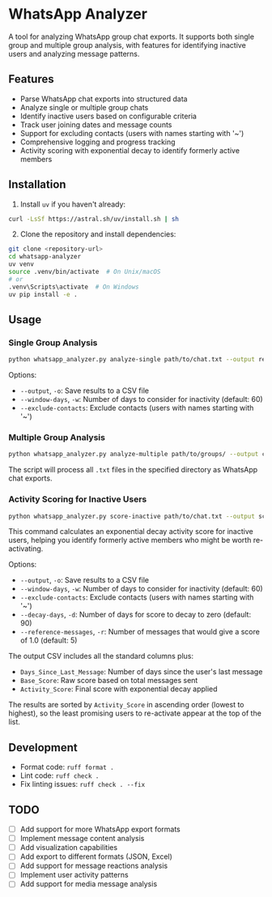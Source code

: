# WhatsApp Analyzer

A tool for analyzing WhatsApp group chat exports. It supports both single group and multiple group analysis, with features for identifying inactive users and analyzing message patterns.

## Features

- Parse WhatsApp chat exports into structured data
- Analyze single or multiple group chats
- Identify inactive users based on configurable criteria
- Track user joining dates and message counts
- Support for excluding contacts (users with names starting with '~')
- Comprehensive logging and progress tracking
- Activity scoring with exponential decay to identify formerly active members

## Installation

1. Install `uv` if you haven't already:
```bash
curl -LsSf https://astral.sh/uv/install.sh | sh
```

2. Clone the repository and install dependencies:
```bash
git clone <repository-url>
cd whatsapp-analyzer
uv venv
source .venv/bin/activate  # On Unix/macOS
# or
.venv\Scripts\activate  # On Windows
uv pip install -e .
```

## Usage

### Single Group Analysis

```bash
python whatsapp_analyzer.py analyze-single path/to/chat.txt --output results.csv
```

Options:
- `--output`, `-o`: Save results to a CSV file
- `--window-days`, `-w`: Number of days to consider for inactivity (default: 60)
- `--exclude-contacts`: Exclude contacts (users with names starting with '~')

### Multiple Group Analysis

```bash
python whatsapp_analyzer.py analyze-multiple path/to/groups/ --output combined_results.csv
```

The script will process all `.txt` files in the specified directory as WhatsApp chat exports.

### Activity Scoring for Inactive Users

```bash
python whatsapp_analyzer.py score-inactive path/to/chat.txt --output scored_users.csv
```

This command calculates an exponential decay activity score for inactive users, helping you identify formerly active members who might be worth re-activating.

Options:
- `--output`, `-o`: Save results to a CSV file
- `--window-days`, `-w`: Number of days to consider for inactivity (default: 60)
- `--exclude-contacts`: Exclude contacts (users with names starting with '~')
- `--decay-days`, `-d`: Number of days for score to decay to zero (default: 90)
- `--reference-messages`, `-r`: Number of messages that would give a score of 1.0 (default: 5)

The output CSV includes all the standard columns plus:
- `Days_Since_Last_Message`: Number of days since the user's last message
- `Base_Score`: Raw score based on total messages sent
- `Activity_Score`: Final score with exponential decay applied

The results are sorted by `Activity_Score` in ascending order (lowest to highest), so the least promising users to re-activate appear at the top of the list.

## Development

- Format code: `ruff format .`
- Lint code: `ruff check .`
- Fix linting issues: `ruff check . --fix`

## TODO

- [ ] Add support for more WhatsApp export formats
- [ ] Implement message content analysis
- [ ] Add visualization capabilities
- [ ] Add export to different formats (JSON, Excel)
- [ ] Add support for message reactions analysis
- [ ] Implement user activity patterns
- [ ] Add support for media message analysis